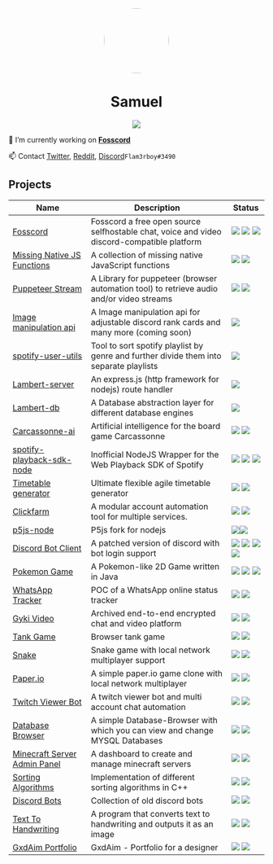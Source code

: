 <p align="center">    
    <img style="border-radius: 100px" width="128" height="128" src="https://user-images.githubusercontent.com/34555296/120018801-eda07a80-bfe7-11eb-8b73-bd245bfad998.png">
</p>
<h1 align="center">Samuel</h1>

<p align="center">    
    <img src="https://github.com/Flam3rboy/Flam3rboy/blob/master/github-metrics.svg">
</p>

🔭 I’m currently working on **[Fosscord](https://github.com/fosscord/fosscord)**

📫 Contact [Twitter](https://twitter.com/Flam3rboy), [Reddit](https://www.reddit.com/user/flam3rboy), [Discord](https://discord.com/users/311129357362135041)`Flam3rboy#3490`

<p>
<h2>Projects</h2>
</p>

<table>
	<thead>
		<tr>
		<th>Name</th>
		<th>Description</th>
		<th>Status</th>
		</tr>
	</thead>
	<tbody>
		<tr>
			<td><a href="https://github.com/fosscord/fosscord">Fosscord</a></td>
			<td>Fosscord a free open source selfhostable chat, voice and video discord-compatible platform</td>
			<td>
				<img src="https://img.shields.io/opencollective/all/fosscord">
				<img src="https://img.shields.io/github/contributors/fosscord/fosscord">
				<img src="https://img.shields.io/github/stars/fosscord/fosscord">
			</td>
		</tr>
		<tr>
			<td>
				<a href="https://github.com/Flam3rboy/missing-native-JS-functions">
		Missing Native JS Functions
		</a>
			</td>
			<td>
				A collection of missing native JavaScript functions
			</td>
			<td>
				<img src="https://img.shields.io/github/languages/top/flam3rboy/missing-native-JS-functions?color=2d7389">
				<img src="https://img.shields.io/npm/dt/missing-native-js-functions">
			</td>
		</tr>
		<tr>
			<td>
				<a href="https://github.com/Flam3rboy/puppeteer-stream">
				Puppeteer Stream
				</a>
			</td>
			<td>A Library for puppeteer (browser automation tool) to retrieve audio and/or video streams</td>
			<td>
				<img src="https://img.shields.io/github/languages/top/flam3rboy/puppeteer-stream?color=2d7389">
				<img src="https://img.shields.io/npm/dt/puppeteer-stream">
			</td>
		</tr>
		<tr>
			<td>
				<a href="https://github.com/x127f/image-manipulation-api">
				Image manipulation api
				</a>
			</td>
			<td>A Image manipulation api for adjustable discord rank cards and many more (coming soon)</td>
			<td>
				<img src="https://img.shields.io/github/languages/top/x127f/image-manipulation-api?color=2d7389">
			</td>
		</tr>
		<tr>
			<td>
				<a href="https://github.com/x127f/spotify-user-utils">
				spotify-user-utils
				</a>
			</td>
			<td>Tool to sort spotify playlist by genre and further divide them into separate playlists</td>
			<td>
				<img src="https://img.shields.io/github/languages/top/x127f/spotify-user-utils?color=2d7389">
			</td>
		</tr>
		<tr>
			<td>
				<a href="https://github.com/Flam3rboy/Lambert-server">
				Lambert-server
				</a>
			</td>
			<td>An express.js (http framework for nodejs) route handler</td>
			<td><img src="https://img.shields.io/github/languages/top/flam3rboy/lambert-server?color=2d7389"></td>
		</tr>
		<tr>
			<td> <a href="https://github.com/Flam3rboy/Lambert-db">Lambert-db</a></td>
			<td>A Database abstraction layer for different database engines</td>
			<td><img src="https://img.shields.io/github/languages/top/flam3rboy/lambert-db?color=2d7389"></td>
		</tr>
		<tr>
			<td>
				<a href="https://github.com/Flam3rboy/carcassonne-ai">
				Carcassonne-ai
				</a>
			</td>
			<td>Artificial intelligence for the board game Carcassonne</td>
			<td>
				<img src="https://img.shields.io/github/languages/top/flam3rboy/carcassonne-ai?color=2d7389">
				<img src="https://img.shields.io/badge/archived-5c5c5c">
			</td>
		</tr>
		<tr>
			<td>
				<a href="https://github.com/Flam3rboy/spotify-playback-sdk-node">
				spotify-playback-sdk-node
				</a>
			</td>
			<td>Inofficial NodeJS Wrapper for the Web Playback SDK of Spotify</td>
			<td>
				<img src="https://img.shields.io/github/languages/top/flam3rboy/spotify-playback-sdk-node?color=f0e05a">
				<img src="https://img.shields.io/npm/dt/spotify-playback-sdk-node">
				<img src="https://img.shields.io/badge/archived-5c5c5c">
			</td>
		</tr>
		<tr>
			<td>
				<a href="https://github.com/x127f/timetable-generator">Timetable generator</a>
			</td>
			<td>
				Ultimate flexible agile timetable generator
			</td>
			<td>
				<img src="https://img.shields.io/github/languages/top/x127f/timetable-generator?color=2d7389">
				<img src="https://img.shields.io/badge/archived-5c5c5c">
			</td>
		</tr>
		<tr>
			<td>
				<a href="https://github.com/Flam3rboy/clickfarm">
				Clickfarm
				</a>
			</td>
			<td>A modular account automation tool for multiple services.</td>
			<td>
				<img src="https://img.shields.io/github/languages/top/flam3rboy/clickfarm?color=2d7389">
				<img src="https://img.shields.io/badge/archived-5c5c5c">
			</td>
		</tr>
		<tr>
			<td>
				<a href="https://github.com/Flam3rboy/p5js-node">
				p5js-node
				</a>
			</td>
			<td>P5js fork for nodejs</td>
			<td>
				<img src="https://img.shields.io/github/languages/top/flam3rboy/p5js-node?color=f0e05a"><img src="https://img.shields.io/badge/archived-5c5c5c">
			</td>
		</tr>
		<tr>
			<td><a href="https://github.com/Flam3rboy/discord-bot-client">
			Discord Bot Client</a></td>	
			<td>A patched version of discord with bot login support</td>
			<td>
				<img src="https://img.shields.io/github/languages/top/flam3rboy/discord-bot-client?color=e34c25">
				<img src="https://img.shields.io/github/downloads/flam3rboy/discord-bot-client/total">
				<img src="https://img.shields.io/github/stars/Flam3rboy/discord-bot-client">
								<img src="https://img.shields.io/badge/archived-5c5c5c">
			</td>
		</tr>
		<tr>
			<td>
				<a href="https://github.com/Flam3rboy/PokemonGame">Pokemon Game</a>
			</td>
			<td>A Pokemon-like 2D Game written in Java</td>
			<td>
				<img src="https://img.shields.io/github/languages/top/flam3rboy/pokemongame?color=b0721a">
				<img src="https://img.shields.io/badge/archived-5c5c5c">
				<img src="https://img.shields.io/github/contributors/flam3rboy/pokemongame">
			</td>
		</tr>
		<tr>
			<td>
				<a href="https://github.com/Flam3rboy/whatsapp-tracker">WhatsApp Tracker</a>
			</td>
			<td>POC of a WhatsApp online status tracker</td>
			<td>
				<img src="https://img.shields.io/github/languages/top/flam3rboy/whatsapp-tracker?color=2d7389">
				<img src="https://img.shields.io/badge/archived-5c5c5c">
			</td>
		</tr>
		<tr>
			<td>
				<a href="https://github.com/Flam3rboy/gykivideo">Gyki Video</a>
			</td>
			<td>Archived end-to-end encrypted chat and video platform</td>
			<td>
				<img src="https://img.shields.io/github/languages/top/flam3rboy/gykivideo?color=f0e05a">
				<img src="https://img.shields.io/badge/archived-5c5c5c">
			</td>
		</tr>
		<tr>
			<td>
				<a href="https://github.com/Flam3rboy/TankGame">Tank Game</a>
			</td>
			<td>Browser tank game</td>
			<td>
				<img src="https://img.shields.io/github/languages/top/flam3rboy/TankGame?color=f0e05a">
				<img src="https://img.shields.io/badge/archived-5c5c5c">
			</td>
		</tr>
		<tr>
			<td>
				<a href="https://github.com/Flam3rboy/snake">Snake</a>
			</td>
			<td>Snake game with local network multiplayer support</td>
			<td>
				<img src="https://img.shields.io/github/languages/top/flam3rboy/snake?color=f44b7d">
				<img src="https://img.shields.io/badge/archived-5c5c5c">
			</td>
		</tr>
		<tr>
			<td>
				<a href="https://github.com/Flam3rboy/paper.io">Paper.io</a>
			</td>
			<td>A simple paper.io game clone with local network multiplayer</td>
			<td>
				<img src="https://img.shields.io/github/languages/top/flam3rboy/paper.io?color=f44b7d">
				<img src="https://img.shields.io/badge/archived-5c5c5c">
			</td>
		</tr>
		<tr>
			<td>
				<a href="https://github.com/Flam3rboy/twitch-viewer-bot">Twitch Viewer Bot</a>
			</td>
			<td>A twitch viewer bot and multi account chat automation</td>
			<td>
				<img src="https://img.shields.io/github/languages/top/flam3rboy/twitch-viewer-bot?color=f0e05a">
				<img src="https://img.shields.io/badge/archived-5c5c5c">
			</td>
		</tr>
		<tr>
			<td>
				<a href="https://github.com/Flam3rboy/Database-Browser">Database Browser</a>
			</td>
			<td>A simple Database-Browser with which you can view and change MYSQL Databases</td>
			<td>
				<img src="https://img.shields.io/github/languages/top/flam3rboy/database-browser?color=f0e05a">
				<img src="https://img.shields.io/badge/archived-5c5c5c">
			</td>
		</tr>
		<tr>
			<td>
				<a href="https://github.com/Flam3rboy/minecraft-server-admin-panel">Minecraft Server Admin Panel</a>
			</td>
			<td>A dashboard to create and manage minecraft servers</td>
			<td>
				<img src="https://img.shields.io/github/languages/top/flam3rboy/minecraft-server-admin-panel?color=4f5d95">
				<img src="https://img.shields.io/badge/archived-5c5c5c">
			</td>
		</tr>
		<tr>
			<td>
				<a href="https://github.com/Flam3rboy/sorting-algorithms">Sorting Algorithms</a>
			</td>
			<td>Implementation of different sorting algorithms in C++</td>
			<td>
				<img src="https://img.shields.io/github/languages/top/flam3rboy/sorting-algorithms?color=f44b7d">
				<img src="https://img.shields.io/badge/archived-5c5c5c">
			</td>
		</tr>
		<tr>
			<td>
				<a href="https://github.com/Flam3rboy/discord-bots">Discord Bots</a>
			</td>
			<td>Collection of old discord bots</td>
			<td>
				<img src="https://img.shields.io/github/languages/top/flam3rboy/discord-bots?color=f0e05a">
				<img src="https://img.shields.io/badge/archived-5c5c5c">
			</td>
		</tr>
		<tr>
			<td>
				<a href="https://github.com/Flam3rboy/text-to-handwriting">Text To Handwriting</a>
			</td>
			<td>A program that converts text to handwriting and outputs it as an image</td>
			<td>
				<img src="https://img.shields.io/github/languages/top/flam3rboy/text-to-handwriting?color=f44b7d">
				<img src="https://img.shields.io/badge/archived-5c5c5c">
			</td>
		</tr>
		<tr>
			<td>
				<a href="https://github.com/Flam3rboy/GxdAim">GxdAim Portfolio</a>
			</td>
			<td>GxdAim - Portfolio for a designer</td>
			<td>
				<img src="https://img.shields.io/github/languages/top/flam3rboy/GxdAim?color=c6538c">
				<img src="https://img.shields.io/badge/archived-5c5c5c">
			</td>
		</tr>
	</tbody>
</table>
